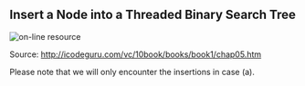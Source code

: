 ## Insert a Node into a Threaded Binary Search Tree ##

![on-line resource](http://icodeguru.com/vc/10book/books/book1/243_a.gif "on-line resource")

Source: http://icodeguru.com/vc/10book/books/book1/chap05.htm

Please note that we will only encounter the insertions in case (a).
